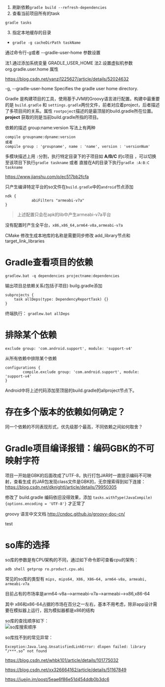 1. 刷新依赖`gradle build --refresh-dependencies`
2. 查看当前项目所有的task
```
gradle tasks
```

3. 指定本地缓存的目录
* `gradle -g cacheDirPath taskName`


通过命令行-g或者 --gradle-user-home 参数设置

法1.通过添加系统变量 GRADLE_USER_HOME
法2.设置虚拟机参数 org.gradle.user.home 属性


https://blog.csdn.net/yanzi1225627/article/details/52024632


-g, --gradle-user-home    Specifies the gradle user home directory.


Gradle 是构建项目的工具，使用基于JVM的Groovy语言进行配置。构建中最重要的是
`build.gradle` 和 `settings.gradle`两份文件，前者对应着project，后者描述了多项目间的关系。属性 `rootpoject`描述的是最顶层的build.gradle所在位置。**project** 获取的则是当前build.gradle所指的项目。

依赖的描述 group:name:version 写法上有两种

```
compile groupname:dpname:version
或者
compile group : 'groupname', name : 'name', version : 'versionNum'
```


多模块描述上用 `:`分割，执行特定目录下的子项目如 **A/B/C** 的c项目  ，可以切换至该项目下执行`gradle taskname` 或者 直接在A的目录下执行`gradle :A:B:C taskname`


https://www.jianshu.com/p/ec517bb2fcfa


只产生编译特定平台的so文件在`build.gradle`中的`android`节点添加
```
ndk {
            abiFilters "armeabi-v7a"
}
```

> 上述配置只会在apk的lib中产生armeabi-v7a平台

没有配置时产生全平台，`x86,x86_64,arm64-v8a,armeabi-v7a`

CMake 修改生成本地库的名称是需要同步修改 add_library节点和target_link_libraries

# Gradle查看项目的依赖
```
gradlew.bat -q dependencies projectname:dependencies
```

输出项目总依赖关系(包括子项目)
builg.gradle添加
```
subprojects {
    task allDeps(type: DependencyReportTask) {}
}
```

终端执行：
`gradlew.bat allDeps`

# 排除某个依赖
```
exclude group: 'com.android.support', module: 'support-v4'
```
从所有依赖中排除某个依赖
```
configurations {
        compile.exclude group: 'com.android.support', module: 'support-v4'
}
```
Android中将上述代码添加至顶层的build.gradle的allproject节点下。


# 存在多个版本的依赖如何确定？
同一个依赖的不同表现形式，优先级那个最高，不同依赖之间如何取舍？


# Gradle项目编译报错：编码GBK的不可映射字符  
  项目一开始是GBK的后面改成了UTF-8，执行打包JAR时一直提示编码不可映射，查看生成
的JAR包发现class文件是GBK的，无奈搜索得到如下连接：
https://blog.csdn.net/dknightl/article/details/79950305

修改了 build.gradle 编码依旧没得效果，添加 `tasks.withType(JavaCompile) {options.encoding = 'UTF-8'}` 才正常了



groovy 语言中文文档
http://cndoc.github.io/groovy-doc-cn/

test

# so库的选择

so库的参数是有CPU架构的不同，通过如下命令即可查看cpu的架构：  

`adb shell getprop ro.product.cpu.abi`

常见的so库的类型有 `mips, mips64, X86, X86–64, arm64-v8a, armeabi, armeabi-v7a`

目前占有的市场率是arm64-v8a-->armeabi-v7a-->armeabi-->x86,x86-64

其中 x86和x86-64占据的市场在百分之一左右，基本不用考虑，除非app设计需要在模拟器上运行，因为模拟器都是x86的结构

so库的查找顺序如下：  
![so库搜索顺序](E:\\MyIT\\MyBlogs\\TechBlog\\Pictures\\20200112\20200605194311453.png)

so库找不到的常见异常：  

```
Exception:Java.lang.UnsatisfiedLinkError: dlopen failed: library “/***.so” not found 
```

https://blog.csdn.net/whbk101/article/details/101775032  

https://blog.csdn.net/xx326664162/article/details/51167849  

https://juejin.im/post/5eae6f86e51d454ddb0b3dc6

